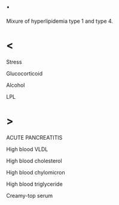 # .

Mixure of hyperlipidemia type 1 and type 4.

# <

Stress

Glucocorticoid

Alcohol

LPL

# >

ACUTE PANCREATITIS

High blood VLDL

High blood cholesterol

High blood chylomicron

High blood triglyceride

Creamy-top serum
